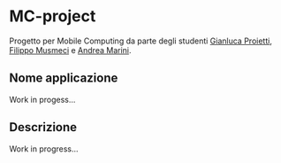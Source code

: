 # MC-project

Progetto per Mobile Computing da parte degli studenti [Gianluca Proietti](https://github.com/gianluca8079), [Filippo Musmeci](https://github.com/Fill94) e [Andrea Marini](https://github.com/drew458).

## Nome applicazione

Work in progess...

## Descrizione

Work in progress...
